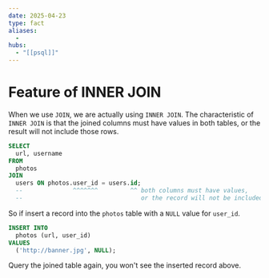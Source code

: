 ```yaml
---
date: 2025-04-23
type: fact
aliases:
  -
hubs:
  - "[[psql]]"
---
```


# Feature of INNER JOIN

When we use `JOIN`, we are actually using `INNER JOIN`. The characteristic of `INNER JOIN` is that the joined columns must have values in both tables, or the result will not include those rows.


```sql
SELECT
  url, username
FROM
  photos
JOIN
  users ON photos.user_id = users.id;
  --              ^^^^^^^         ^^ both columns must have values,
  --                                 or the record will not be included into the joined table
```

So if insert a record into the `photos` table with a `NULL` value for `user_id`.

```sql
INSERT INTO
  photos (url, user_id)
VALUES
  ('http://banner.jpg', NULL);
```

Query the joined table again, you won't see the inserted record above.
